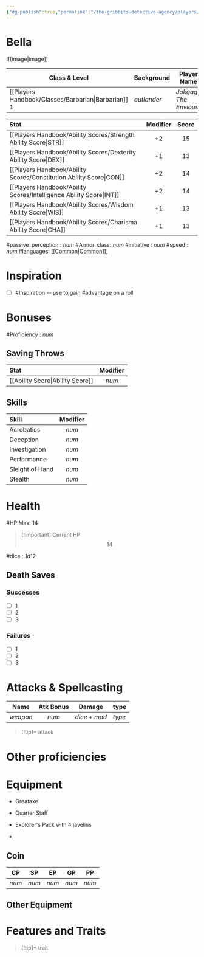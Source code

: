 ```yaml
---
{"dg-publish":true,"permalink":"/the-gribbits-detective-agency/players/jokgagu-the-envious/","tags":["PC, player, character_sheet"],"noteIcon":""}
---
```


# Bella

![[image\|image]]

| Class & Level | Background | Player Name | Race         | Alignment |
| ------------- | ---------- | ----------- | ------------ | --------- |
|[[Players Handbook/Classes/Barbarian\|Barbarian]] $1$   | *outlander* | *Jokgagu The Envious* | [[Players Handbook/Races/Half-Orc\|Half-Orc]] | *alignment* |



| Stat                                | Modifier | Score |
|:----------------------------------- |:--------:|:-----:|
| [[Players Handbook/Ability Scores/Strength Ability Score\|STR]]     |   $+2$   |  $15$  |
| [[Players Handbook/Ability Scores/Dexterity Ability Score\|DEX]]    |   $+1$   | $13$  |
| [[Players Handbook/Ability Scores/Constitution Ability Score\|CON]] |   $+2$  | $14$  |
| [[Players Handbook/Ability Scores/Intelligence Ability Score\|INT]] |   $+2$   | $14$  |
| [[Players Handbook/Ability Scores/Wisdom Ability Score\|WIS]]       |   $+1$   | $13$ |
| [[Players Handbook/Ability Scores/Charisma Ability Score\|CHA]]     |   $+1$   | $13$  |

#passive_perception : $num$
#Armor_class: $num$
#initiative : $num$
#speed : $num$
#languages: [[Common\|Common]],

# Inspiration

- [ ] #Inspiration -- use to gain #advantage on a roll

# Bonuses

#Proficiency : $num$

## Saving Throws

| Stat                                | Modifier |
|:----------------------------------- |:--------:|
| [[Ability Score\|Ability Score]]    | $num$     |


## Skills

| Skill           | Modifier |
|:--------------- |:--------:|
| Acrobatics      |   $num$    |
| Deception       |   $num$    |
| Investigation   |   $num$    |
| Performance     |   $num$    |
| Sleight of Hand |   $num$    |
| Stealth         |   $num$    |

# Health

#HP Max: $14$ 

> [!important] Current HP
>$$14$$


#dice : $1d12$ 

## Death Saves

### Successes

- [ ] 1
- [ ] 2
- [ ] 3

### Failures

- [ ] 1
- [ ] 2
- [ ] 3

# Attacks & Spellcasting

| Name       | Atk Bonus | Damage  | type     |
| ---------- |:---------:| ------- | -------- |
| *weapon* |   $num$    | $dice + mod$ | *type* |

> [!tip]+ attack
>

# Other proficiencies

# Equipment
- Greataxe
- Quarter Staff
- Explorer's Pack with 4 javelins 

- 

## Coin

| CP  | SP  | EP  | GP  | PP  |
| --- | --- | --- | --- | --- |
| $num$ | $num$ | $num$ | $num$ | $num$    |

## Other Equipment

# Features and Traits

>[!tip]+ trait
>